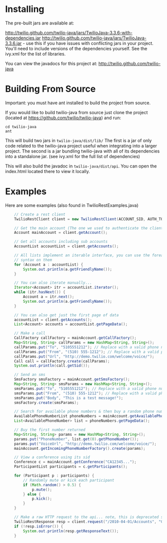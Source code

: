 # Installing 

The pre-built jars are available at: 

http://twilio.github.com/twilio-java/jars/TwilioJava-3.3.6-with-dependencies.jar
http://twilio.github.com/twilio-java/jars/TwilioJava-3.3.6.jar  - use this if
you have issues with conflicting jars in your project.  You'll need to include
versions of the dependencies yourself.  See the ivy.xml for the list of
libraries.

You can view the javadocs for this project at:
http://twilio.github.com/twilio-java

# Building From Source

Important: you must have ant installed to build the project from source.

If you would like to build twilio-java from source just clone the project
(located at https://github.com/twilio/twilio-java) and run:

	cd twilio-java
	ant 

This will build two jars in `twilio-java/dist/lib/` The first is a jar of only
code related to the twilio-java project useful when integrating into a larger
project. The second is a jar bundling twilio-java with all of its dependencies
into a standalone jar. (see ivy.xml for the full list of dependencies)

This will also build the javadoc in `twilio-java/dist/api`. You can open the
index.html located there to view it locally.

# Examples

Here are some examples (also found in TwilioRestExamples.java) 

``` java
	// Create a rest client
	TwilioRestClient client = new TwilioRestClient(ACCOUNT_SID, AUTH_TOKEN);

	// Get the main account (The one we used to authenticate the client
	Account mainAccount = client.getAccount();

	// Get all accounts including sub accounts
	AccountList accountList = client.getAccounts();

	// All lists implement an iterable interface, you can use the foreach
	// syntax on them
	for (Account a : accountList) {
		System.out.println(a.getFriendlyName());
	}

	// You can also iterate manually...
	Iterator<Account> itr = accountList.iterator();
	while (itr.hasNext()) {
		Account a = itr.next();
		System.out.println(a.getFriendlyName());
	}

	// You can also get just the first page of data
	accountList = client.getAccounts();
	List<Account> accounts = accountList.getPageData();

	// Make a call
	CallFactory callFactory = mainAccount.getCallFactory();
	Map<String, String> callParams = new HashMap<String, String>();
	callParams.put("To", "5105551212"); // Replace with a valid phone number
	callParams.put("From", "(510) 555-1212"); // Replace with a valid phone number in your account
	callParams.put("Url", "http://demo.twilio.com/welcome/voice/");
	Call call = callFactory.create(callParams);
	System.out.println(call.getSid());

	// Send an sms
	SmsFactory smsFactory = mainAccount.getSmsFactory();
	Map<String, String> smsParams = new HashMap<String, String>();
	smsParams.put("To", "5105551212"); // Replace with a valid phone number
	smsParams.put("From", "(510) 555-1212"); // Replace with a valid phone number in your account
	smsParams.put("Body", "This is a test message!");
	smsFactory.create(smsParams);

	// Search for available phone numbers & then buy a random phone number
	AvailablePhoneNumberList phoneNumbers = mainAccount.getAvailablePhoneNumbers();
	List<AvailablePhoneNumber> list = phoneNumbers.getPageData();

	// Buy the first number returned
	Map<String, String> params = new HashMap<String, String>();
	params.put("PhoneNumber", list.get(0).getPhoneNumber());
	params.put("VoiceUrl", "http://demo.twilio.com/welcome/voice/");
	mainAccount.getIncomingPhoneNumberFactory().create(params);

	// View a conference using its sid
	Conference c = mainAccount.getConference("CA12345...");
	ParticipantList participants = c.getParticipants();

	for (Participant p : participants) {
		// Randomly mute or kick each participant
		if (Math.random() > 0.5) {
			p.mute();
		} else {
			p.kick();
		}
	}

	// Make a raw HTTP request to the api... note, this is deprecated style
	TwilioRestResponse resp = client.request("/2010-04-01/Accounts", "GET", null);
	if (!resp.isError()) {
		System.out.println(resp.getResponseText());
	}
```

